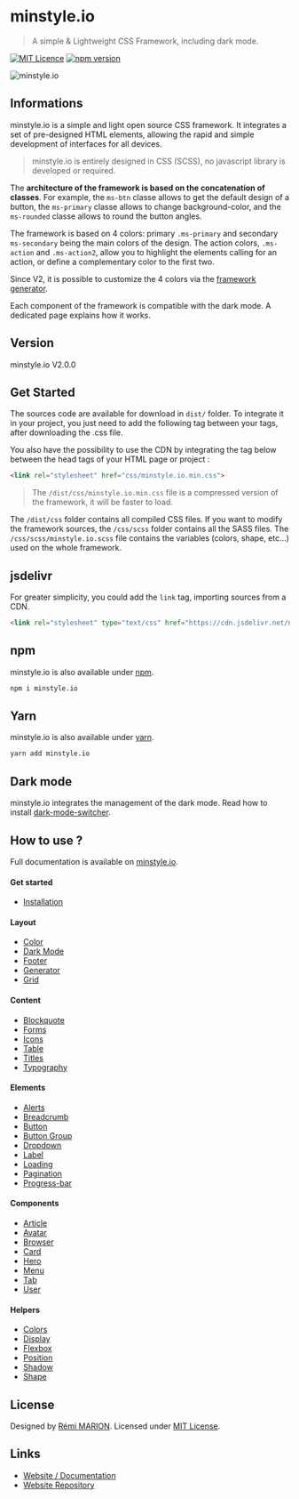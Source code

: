 # minstyle.io

> A simple & Lightweight CSS Framework, including dark mode.

[![MIT Licence](https://badges.frapsoft.com/os/mit/mit.svg?v=103)](https://opensource.org/licenses/mit-license.php)
[![npm version](https://badge.fury.io/js/minstyle.io.svg)](https://badge.fury.io/js/minstyle.io)

![minstyle.io](https://nsa40.casimages.com/img/2019/12/02//191202090524519052.png)

## Informations

minstyle.io is a simple and light open source CSS framework. It integrates a set of pre-designed HTML elements, allowing the rapid and simple development of interfaces for all devices.

> minstyle.io is entirely designed in CSS (SCSS), no javascript library is developed or required.

The **architecture of the framework is based on the concatenation of classes**. For example, the `ms-btn` classe allows to get the default design of a button, the `ms-primary` classe allows to change background-color, and the `ms-rounded` classe allows to round the button angles.

The framework is based on 4 colors: primary `.ms-primary` and secondary `ms-secondary` being the main colors of the design.
The action colors, `.ms-action` and `.ms-action2`, allow you to highlight the elements calling for an action, or define a complementary color to the first two.

Since V2, it is possible to customize the 4 colors via the [framework generator](https://generator.minstyle.io/).

Each component of the framework is compatible with the dark mode. A dedicated page explains how it works.

## Version

minstyle.io V2.0.0

## Get Started

The sources code are available for download in `dist/` folder. To integrate it in your project, you just need to add the following tag between your <head> tags, after downloading the .css file.

You also have the possibility to use the CDN by integrating the tag below between the head tags of your HTML page or project :

```html
<link rel="stylesheet" href="css/minstyle.io.min.css">
```

> The `/dist/css/minstyle.io.min.css` file is a compressed version of the framework, it will be faster to load.


The `/dist/css` folder contains all compiled CSS files. If you want to modify the framework sources, the `/css/scss` folder contains all the SASS files. The `/css/scss/minstyle.io.scss` file contains the variables (colors, shape, etc...) used on the whole framework.
## jsdelivr

For greater simplicity, you could add the `link` tag, importing sources from a CDN.

```html
<link rel="stylesheet" type="text/css" href="https://cdn.jsdelivr.net/npm/minstyle.io@2.0.0/css/minstyle.io.css">
```

## npm

minstyle.io is also available under [npm](https://www.npmjs.com/package/minstyle.io).

```bash
npm i minstyle.io
```

## Yarn

minstyle.io is also available under [yarn](https://yarnpkg.com/en/package/minstyle.io).

```bash
yarn add minstyle.io
```

## Dark mode

minstyle.io integrates the management of the dark mode. Read how to install [dark-mode-switcher](https://github.com/Airmime/dark-mode-switcher).

## How to use ?

Full documentation is available on [minstyle.io](https://minstyle.io).

#### Get started

- [Installation](https://minstyle.io/docs/get-started/installation)

#### Layout

- [Color](https://minstyle.io/docs/Layout/colors)
- [Dark Mode](https://minstyle.io/docs/Layout/dark)
- [Footer](https://minstyle.io/docs/Layout/footer)
- [Generator](https://minstyle.io/docs/Layout/generator)
- [Grid](https://minstyle.io/docs/Layout/grid)

#### Content

- [Blockquote](https://minstyle.io/docs/contents/blockquote)
- [Forms](https://minstyle.io/docs/contents/forms)
- [Icons](https://minstyle.io/docs/contents/icons)
- [Table](https://minstyle.io/docs/contents/table)
- [Titles](https://minstyle.io/docs/contents/titles)
- [Typography](https://minstyle.io/docs/contents/typography)

#### Elements

- [Alerts](https://minstyle.io/docs/elements/alert)
- [Breadcrumb](https://minstyle.io/docs/elements/breadcrumb)
- [Button](https://minstyle.io/docs/elements/button)
- [Button Group](https://minstyle.io/docs/elements/button-group)
- [Dropdown](https://minstyle.io/docs/elements/dropdown)
- [Label](https://minstyle.io/docs/elements/label)
- [Loading](https://minstyle.io/docs/elements/loading)
- [Pagination](https://minstyle.io/docs/elements/pagination)
- [Progress-bar](https://minstyle.io/docs/elements/progress-bar)

#### Components

- [Article](https://minstyle.io/docs/components/article)
- [Avatar](https://minstyle.io/docs/components/avatar)
- [Browser](https://minstyle.io/docs/components/browser)
- [Card](https://minstyle.io/docs/components/card)
- [Hero](https://minstyle.io/docs/components/Hero)
- [Menu](https://minstyle.io/docs/components/menu)
- [Tab](https://minstyle.io/docs/components/tab)
- [User](https://minstyle.io/docs/components/user)

#### Helpers

- [Colors](https://minstyle.io/docs/helpers/colors)
- [Display](https://minstyle.io/docs/helpers/display)
- [Flexbox](https://minstyle.io/docs/helpers/flexbox)
- [Position](https://minstyle.io/docs/helpers/position)
- [Shadow](https://minstyle.io/docs/helpers/shadow)
- [Shape](https://minstyle.io/docs/helpers/shape)

## License

Designed by [Rémi MARION](https://remi-marion.fr). Licensed under [MIT License](https://github.com/Airmime/minstyle.io/blob/master/LICENSE).

## Links

- [Website / Documentation](https://minstyle.io/)
- [Website Repository](https://github.com/Airmime/minstyle.io-Website)
